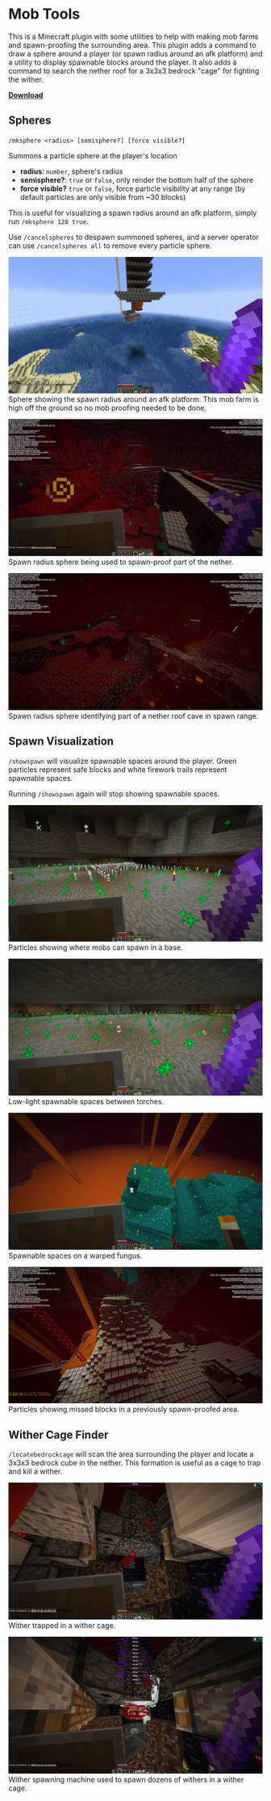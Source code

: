 # Mob Tools

This is a Minecraft plugin with some utilities to help with making mob farms and spawn-proofing the surrounding area. This plugin adds a command to draw a sphere around a player (or spawn radius around an afk platform) and a utility to display spawnable blocks around the player. It also adds a command to search the nether roof for a 3x3x3 bedrock "cage" for fighting the wither.

[**Download**](https://github.com/jeremy-rifkin/MinecraftMobTools/raw/master/out/artifacts/MobTools_jar/MobTools.jar)

## Spheres

`/mksphere <radius> [semisphere?] [force visible?]`

Summons a particle sphere at the player's location

- **radius**: `number`, sphere's radius
- **semisphere?**: `true` or `false`, only render the bottom half of the sphere
- **force visible?** `true` or `false`, force particle visibility at any range (by default particles are only visible from ~30 blocks)

This is useful for visualizing a spawn radius around an afk platform, simply run `/mksphere 128 true`.

Use `/cancelspheres` to despawn summoned spheres, and a server operator can use `/cancelspheres all` to remove every particle sphere.

![](screenshots/jpg/2020-12-10_19.13.57.jpg)
Sphere showing the spawn radius around an afk platform. This mob farm is high off the ground so no mob proofing needed to be done.

![](screenshots/jpg/2020-12-10_23.06.05.jpg)
Spawn radius sphere being used to spawn-proof part of the nether.

![](screenshots/jpg/2020-12-10_23.15.59.jpg)
Spawn radius sphere identifying part of a nether roof cave in spawn range.


## Spawn Visualization

`/showspawn` will visualize spawnable spaces around the player. Green particles represent safe blocks and white firework trails represent spawnable spaces.

Running `/showspawn` again will stop showing spawnable spaces.

![](screenshots/jpg/2020-12-20_16.59.39.jpg)
Particles showing where mobs can spawn in a base.

![](screenshots/jpg/2020-12-20_16.59.27.jpg)
Low-light spawnable spaces between torches.

![](screenshots/jpg/2020-12-15_17.47.48.jpg)
Spawnable spaces on a warped fungus.

![](screenshots/jpg/2020-12-15_17.57.12.jpg)
Particles showing missed blocks in a previously spawn-proofed area.

## Wither Cage Finder

`/locatebedrockcage` will scan the area surrounding the player and locate a 3x3x3 bedrock cube in the nether. This formation is useful as a cage to trap and kill a wither.

![](screenshots/jpg/2020-12-20_16.40.36.jpg)
Wither trapped in a wither cage.

![](screenshots/jpg/2020-12-19_18.18.20.jpg)
Wither spawning machine used to spawn dozens of withers in a wither cage.
